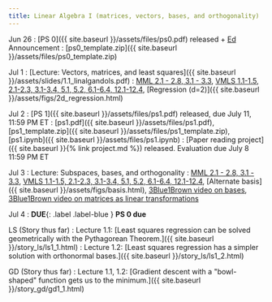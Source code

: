 ```yaml
---
title: Linear Algebra I (matrices, vectors, bases, and orthogonality)
---
```

Jun 26
: [PS 0]({{ site.baseurl }}/assets/files/ps0.pdf) released + [Ed](https://edstem.org/us/courses/60529/discussion/) Announcement
  : [ps0_template.zip]({{ site.baseurl }}/assets/files/ps0_template.zip)

Jul 1
: [Lecture: Vectors, matrices, and least squares]({{ site.baseurl }}/assets/slides/1.1_linalgandols.pdf)
  : [MML 2.1 - 2.8, 3.1 - 3.3](https://mml-book.github.io/book/mml-book.pdf), [VMLS 1.1-1.5, 2.1-2.3, 3.1-3.4, 5.1, 5.2, 6.1-6.4, 12.1-12.4](https://web.stanford.edu/~boyd/vmls/vmls.pdf), [Regression (d=2)]({{ site.baseurl }}/assets/figs/2d_regression.html)

Jul 2
: [PS 1]({{ site.baseurl }}/assets/files/ps1.pdf) released, due July 11, 11:59 PM ET
  : [ps1.pdf]({{ site.baseurl }}/assets/files/ps1.pdf), [ps1_template.zip]({{ site.baseurl }}/assets/files/ps1_template.zip), [ps1.ipynb]({{ site.baseurl }}/assets/files/ps1.ipynb)
: [Paper reading project]({{ site.baseurl }}{% link project.md %}) released. Evaluation due July 8 11:59 PM ET 

Jul 3
: Lecture: Subspaces, bases, and orthogonality
  : [MML 2.1 - 2.8, 3.1 - 3.3](https://mml-book.github.io/book/mml-book.pdf), [VMLS 1.1-1.5, 2.1-2.3, 3.1-3.4, 5.1, 5.2, 6.1-6.4, 12.1-12.4](https://web.stanford.edu/~boyd/vmls/vmls.pdf), [Alternate basis]({{ site.baseurl }}/assets/figs/basis.html), [3Blue1Brown video on bases](https://www.youtube.com/watch?v=k7RM-ot2NWY), [3Blue1Brown video on matrices as linear transformations](https://www.youtube.com/watch?v=kYB8IZa5AuE)

Jul 4
: **DUE**{: .label .label-blue } **PS 0 due**

LS (Story thus far)
: Lecture 1.1: [Least squares regression can be solved geometrically with the Pythagorean Theorem.]({{ site.baseurl }}/story_ls/ls1_1.html)
: Lecture 1.2: [Least squares regression has a simpler solution with orthonormal bases.]({{ site.baseurl }}/story_ls/ls1_2.html)

GD (Story thus far)
: Lecture 1.1, 1.2: [Gradient descent with a "bowl-shaped" function gets us to the minimum.]({{ site.baseurl }}/story_gd/gd1_1.html)
